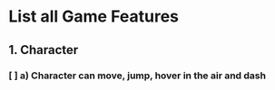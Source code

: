 # List all Game Features

## 1. Character

### [ ] a) Character can **move**, **jump**, **hover** in the air and **dash**
